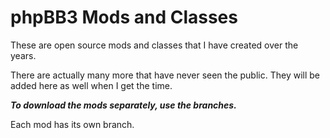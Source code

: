 phpBB3 Mods and Classes
==================

These are open source mods and classes that I have created over the years.

There are actually many more that have never seen the public.
They will be added here as well when I get the time.

***To download the mods separately, use the branches.***

Each mod has its own branch.